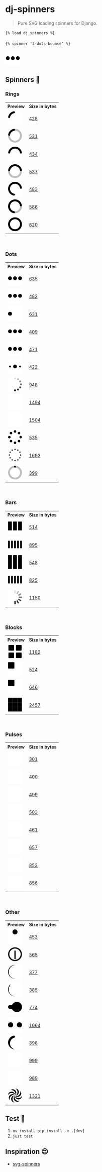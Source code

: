 # dj-spinners

> Pure SVG loading spinners for Django.

```html
{% load dj_spinners %}

{% spinner '3-dots-bounce' %}
```

![3 dots bounce](https://raw.githubusercontent.com/adamghill/dj-spinners/refs/heads/main/src/dj_spinners/assets/svg/3-dots-bounce.svg)

## Spinners 🤩

<h3>Rings</h3>
<table>
   <tr>
      <th>Preview</th>
      <th>Size in bytes</th>
   </tr>
   <tr>
      <td>
         <img src="https://raw.githubusercontent.com/adamghill/dj-spinners/refs/heads/main/src/dj_spinners/assets/svg/90-ring.svg" />
      </td>
      <td><a href="https://github.com/adamghill/dj-spinners/blob/main/src/dj_spinners/assets/svg/90-ring.svg">428</a></td>
   </tr>
   <tr>
      <td>
         <img src="https://raw.githubusercontent.com/adamghill/dj-spinners/refs/heads/main/src/dj_spinners/assets/svg/90-ring-with-bg.svg" />
      </td>
      <td><a href="https://github.com/adamghill/dj-spinners/blob/main/src/dj_spinners/assets/svg/90-ring-with-bg.svg">531</a></td>
   </tr>
   <tr>
      <td>
         <img src="https://raw.githubusercontent.com/adamghill/dj-spinners/refs/heads/main/src/dj_spinners/assets/svg/180-ring.svg" />
      </td>
      <td><a href="https://github.com/adamghill/dj-spinners/blob/main/src/dj_spinners/assets/svg/180-ring.svg">434</a></td>
   </tr>
   <tr>
      <td>
         <img src="https://raw.githubusercontent.com/adamghill/dj-spinners/refs/heads/main/src/dj_spinners/assets/svg/180-ring-with-bg.svg" />
      </td>
      <td><a href="https://github.com/adamghill/dj-spinners/blob/main/src/dj_spinners/assets/svg/180-ring-with-bg.svg">537</a></td>
   </tr>
   <tr>
      <td>
         <img src="https://raw.githubusercontent.com/adamghill/dj-spinners/refs/heads/main/src/dj_spinners/assets/svg/270-ring.svg" />
      </td>
      <td><a href="https://github.com/adamghill/dj-spinners/blob/main/src/dj_spinners/assets/svg/270-ring.svg">483</a></td>
   </tr>
   <tr>
      <td>
         <img src="https://raw.githubusercontent.com/adamghill/dj-spinners/refs/heads/main/src/dj_spinners/assets/svg/270-ring-with-bg.svg" />
      </td>
      <td><a href="https://github.com/adamghill/dj-spinners/blob/main/src/dj_spinners/assets/svg/270-ring-with-bg.svg">586</a></td>
   </tr>
   <tr>
      <td>
         <img src="https://raw.githubusercontent.com/adamghill/dj-spinners/refs/heads/main/src/dj_spinners/assets/svg/ring-resize.svg" />
      </td>
      <td><a href="https://github.com/adamghill/dj-spinners/blob/main/src/dj_spinners/assets/svg/ring-resize.svg">620</a></td>
   </tr>
</table>
<br />
<h3>Dots</h3>
<table>
   <tr>
      <th>Preview</th>
      <th>Size in bytes</th>
   </tr>
   <tr>
      <td>
         <img src="https://raw.githubusercontent.com/adamghill/dj-spinners/refs/heads/main/src/dj_spinners/assets/svg/3-dots-bounce.svg" />
      </td>
      <td><a href="https://github.com/adamghill/dj-spinners/blob/main/src/dj_spinners/assets/svg/3-dots-bounce.svg">635</a></td>
   </tr>
   <tr>
      <td>
         <img src="https://raw.githubusercontent.com/adamghill/dj-spinners/refs/heads/main/src/dj_spinners/assets/svg/3-dots-fade.svg" />
      </td>
      <td><a href="https://github.com/adamghill/dj-spinners/blob/main/src/dj_spinners/assets/svg/3-dots-fade.svg">482</a></td>
   </tr>
   <tr>
      <td>
         <img src="https://raw.githubusercontent.com/adamghill/dj-spinners/refs/heads/main/src/dj_spinners/assets/svg/3-dots-move.svg" />
      </td>
      <td><a href="https://github.com/adamghill/dj-spinners/blob/main/src/dj_spinners/assets/svg/3-dots-move.svg">631</a></td>
   </tr>
   <tr>
      <td>
         <img src="https://raw.githubusercontent.com/adamghill/dj-spinners/refs/heads/main/src/dj_spinners/assets/svg/3-dots-rotate.svg" />
      </td>
      <td><a href="https://github.com/adamghill/dj-spinners/blob/main/src/dj_spinners/assets/svg/3-dots-rotate.svg">409</a></td>
   </tr>
   <tr>
      <td>
         <img src="https://raw.githubusercontent.com/adamghill/dj-spinners/refs/heads/main/src/dj_spinners/assets/svg/3-dots-scale.svg" />
      </td>
      <td><a href="https://github.com/adamghill/dj-spinners/blob/main/src/dj_spinners/assets/svg/3-dots-scale.svg">471</a></td>
   </tr>
   <tr>
      <td>
         <img src="https://raw.githubusercontent.com/adamghill/dj-spinners/refs/heads/main/src/dj_spinners/assets/svg/3-dots-scale-middle.svg" />
      </td>
      <td><a href="https://github.com/adamghill/dj-spinners/blob/main/src/dj_spinners/assets/svg/3-dots-scale-middle.svg">422</a></td>
   </tr>
   <tr>
      <td>
         <img src="https://raw.githubusercontent.com/adamghill/dj-spinners/refs/heads/main/src/dj_spinners/assets/svg/6-dots-rotate.svg" />
      </td>
      <td><a href="https://github.com/adamghill/dj-spinners/blob/main/src/dj_spinners/assets/svg/6-dots-rotate.svg">948</a></td>
   </tr>
   <tr>
      <td>
         <img src="https://raw.githubusercontent.com/adamghill/dj-spinners/refs/heads/main/src/dj_spinners/assets/svg/6-dots-scale.svg" />
      </td>
      <td><a href="https://github.com/adamghill/dj-spinners/blob/main/src/dj_spinners/assets/svg/6-dots-scale.svg">1494</a></td>
   </tr>
   <tr>
      <td>
         <img src="https://raw.githubusercontent.com/adamghill/dj-spinners/refs/heads/main/src/dj_spinners/assets/svg/6-dots-scale-middle.svg" />
      </td>
      <td><a href="https://github.com/adamghill/dj-spinners/blob/main/src/dj_spinners/assets/svg/6-dots-scale-middle.svg">1504</a></td>
   </tr>
   <tr>
      <td>
         <img src="https://raw.githubusercontent.com/adamghill/dj-spinners/refs/heads/main/src/dj_spinners/assets/svg/8-dots-rotate.svg" />
      </td>
      <td><a href="https://github.com/adamghill/dj-spinners/blob/main/src/dj_spinners/assets/svg/8-dots-rotate.svg">535</a></td>
   </tr>
   <tr>
      <td>
         <img src="https://raw.githubusercontent.com/adamghill/dj-spinners/refs/heads/main/src/dj_spinners/assets/svg/12-dots-scale-rotate.svg" />
      </td>
      <td><a href="https://github.com/adamghill/dj-spinners/blob/main/src/dj_spinners/assets/svg/12-dots-scale-rotate.svg">1693</a></td>
   </tr>
   <tr>
      <td>
         <img src="https://raw.githubusercontent.com/adamghill/dj-spinners/refs/heads/main/src/dj_spinners/assets/svg/dot-revolve.svg" />
      </td>
      <td><a href="https://github.com/adamghill/dj-spinners/blob/main/src/dj_spinners/assets/svg/dot-revolve.svg">399</a></td>
   </tr>
</table>
<br />
<h3>Bars</h3>
<table>
   <tr>
      <th>Preview</th>
      <th>Size in bytes</th>
   </tr>
   <tr>
      <td>
         <img src="https://raw.githubusercontent.com/adamghill/dj-spinners/refs/heads/main/src/dj_spinners/assets/svg/bars-fade.svg" />
      </td>
      <td><a href="https://github.com/adamghill/dj-spinners/blob/main/src/dj_spinners/assets/svg/bars-fade.svg">514</a></td>
   </tr>
   <tr>
      <td>
         <img src="https://raw.githubusercontent.com/adamghill/dj-spinners/refs/heads/main/src/dj_spinners/assets/svg/bars-scale.svg" />
      </td>
      <td><a href="https://github.com/adamghill/dj-spinners/blob/main/src/dj_spinners/assets/svg/bars-scale.svg">895</a></td>
   </tr>
   <tr>
      <td>
         <img src="https://raw.githubusercontent.com/adamghill/dj-spinners/refs/heads/main/src/dj_spinners/assets/svg/bars-scale-fade.svg" />
      </td>
      <td><a href="https://github.com/adamghill/dj-spinners/blob/main/src/dj_spinners/assets/svg/bars-scale-fade.svg">548</a></td>
   </tr>
   <tr>
      <td>
         <img src="https://raw.githubusercontent.com/adamghill/dj-spinners/refs/heads/main/src/dj_spinners/assets/svg/bars-scale-middle.svg" />
      </td>
      <td><a href="https://github.com/adamghill/dj-spinners/blob/main/src/dj_spinners/assets/svg/bars-scale-middle.svg">825</a></td>
   </tr>
   <tr>
      <td>
         <img src="https://raw.githubusercontent.com/adamghill/dj-spinners/refs/heads/main/src/dj_spinners/assets/svg/bars-rotate-fade.svg" />
      </td>
      <td><a href="https://github.com/adamghill/dj-spinners/blob/main/src/dj_spinners/assets/svg/bars-rotate-fade.svg">1150</a></td>
   </tr>
</table>
<br />
<h3>Blocks</h3>
<table>
   <tr>
      <th>Preview</th>
      <th>Size in bytes</th>
   </tr>
   <tr>
      <td>
         <img src="https://raw.githubusercontent.com/adamghill/dj-spinners/refs/heads/main/src/dj_spinners/assets/svg/blocks-scale.svg" />
      </td>
      <td><a href="https://github.com/adamghill/dj-spinners/blob/main/src/dj_spinners/assets/svg/blocks-scale.svg">1182</a></td>
   </tr>
   <tr>
      <td>
         <img src="https://raw.githubusercontent.com/adamghill/dj-spinners/refs/heads/main/src/dj_spinners/assets/svg/blocks-shuffle-2.svg" />
      </td>
      <td><a href="https://github.com/adamghill/dj-spinners/blob/main/src/dj_spinners/assets/svg/blocks-shuffle-2.svg">524</a></td>
   </tr>
   <tr>
      <td>
         <img src="https://raw.githubusercontent.com/adamghill/dj-spinners/refs/heads/main/src/dj_spinners/assets/svg/blocks-shuffle-3.svg" />
      </td>
      <td><a href="https://github.com/adamghill/dj-spinners/blob/main/src/dj_spinners/assets/svg/blocks-shuffle-3.svg">646</a></td>
   </tr>
   <tr>
      <td>
         <img src="https://raw.githubusercontent.com/adamghill/dj-spinners/refs/heads/main/src/dj_spinners/assets/svg/blocks-wave.svg" />
      </td>
      <td><a href="https://github.com/adamghill/dj-spinners/blob/main/src/dj_spinners/assets/svg/blocks-wave.svg">2457</a></td>
   </tr>
</table>
<br />
<h3>Pulses</h3>
<table>
   <tr>
      <th>Preview</th>
      <th>Size in bytes</th>
   </tr>
   <tr>
      <td>
         <img src="https://raw.githubusercontent.com/adamghill/dj-spinners/refs/heads/main/src/dj_spinners/assets/svg/pulse.svg" />
      </td>
      <td><a href="https://github.com/adamghill/dj-spinners/blob/main/src/dj_spinners/assets/svg/pulse.svg">301</a></td>
   </tr>
   <tr>
      <td>
         <img src="https://raw.githubusercontent.com/adamghill/dj-spinners/refs/heads/main/src/dj_spinners/assets/svg/pulse-2.svg" />
      </td>
      <td><a href="https://github.com/adamghill/dj-spinners/blob/main/src/dj_spinners/assets/svg/pulse-2.svg">400</a></td>
   </tr>
   <tr>
      <td>
         <img src="https://raw.githubusercontent.com/adamghill/dj-spinners/refs/heads/main/src/dj_spinners/assets/svg/pulse-3.svg" />
      </td>
      <td><a href="https://github.com/adamghill/dj-spinners/blob/main/src/dj_spinners/assets/svg/pulse-3.svg">499</a></td>
   </tr>
   <tr>
      <td>
         <img src="https://raw.githubusercontent.com/adamghill/dj-spinners/refs/heads/main/src/dj_spinners/assets/svg/pulse-multiple.svg" />
      </td>
      <td><a href="https://github.com/adamghill/dj-spinners/blob/main/src/dj_spinners/assets/svg/pulse-multiple.svg">503</a></td>
   </tr>
   <tr>
      <td>
         <img src="https://raw.githubusercontent.com/adamghill/dj-spinners/refs/heads/main/src/dj_spinners/assets/svg/pulse-ring.svg" />
      </td>
      <td><a href="https://github.com/adamghill/dj-spinners/blob/main/src/dj_spinners/assets/svg/pulse-ring.svg">461</a></td>
   </tr>
   <tr>
      <td>
         <img src="https://raw.githubusercontent.com/adamghill/dj-spinners/refs/heads/main/src/dj_spinners/assets/svg/pulse-rings-2.svg" />
      </td>
      <td><a href="https://github.com/adamghill/dj-spinners/blob/main/src/dj_spinners/assets/svg/pulse-rings-2.svg">657</a></td>
   </tr>
   <tr>
      <td>
         <img src="https://raw.githubusercontent.com/adamghill/dj-spinners/refs/heads/main/src/dj_spinners/assets/svg/pulse-rings-3.svg" />
      </td>
      <td><a href="https://github.com/adamghill/dj-spinners/blob/main/src/dj_spinners/assets/svg/pulse-rings-3.svg">853</a></td>
   </tr>
   <tr>
      <td>
         <img src="https://raw.githubusercontent.com/adamghill/dj-spinners/refs/heads/main/src/dj_spinners/assets/svg/pulse-rings-multiple.svg" />
      </td>
      <td><a href="https://github.com/adamghill/dj-spinners/blob/main/src/dj_spinners/assets/svg/pulse-rings-multiple.svg">856</a></td>
   </tr>
</table>
<br />
<h3>Other</h3>
<table>
   <tr>
      <th>Preview</th>
      <th>Size in bytes</th>
   </tr>
   <tr>
      <td>
         <img src="https://raw.githubusercontent.com/adamghill/dj-spinners/refs/heads/main/src/dj_spinners/assets/svg/bouncing-ball.svg" />
      </td>
      <td><a href="https://github.com/adamghill/dj-spinners/blob/main/src/dj_spinners/assets/svg/bouncing-ball.svg">453</a></td>
   </tr>
   <tr>
      <td>
         <img src="https://raw.githubusercontent.com/adamghill/dj-spinners/refs/heads/main/src/dj_spinners/assets/svg/clock.svg" />
      </td>
      <td><a href="https://github.com/adamghill/dj-spinners/blob/main/src/dj_spinners/assets/svg/clock.svg">565</a></td>
   </tr>
   <tr>
      <td>
         <img src="https://raw.githubusercontent.com/adamghill/dj-spinners/refs/heads/main/src/dj_spinners/assets/svg/eclipse.svg" />
      </td>
      <td><a href="https://github.com/adamghill/dj-spinners/blob/main/src/dj_spinners/assets/svg/eclipse.svg">377</a></td>
   </tr>
   <tr>
      <td>
         <img src="https://raw.githubusercontent.com/adamghill/dj-spinners/refs/heads/main/src/dj_spinners/assets/svg/eclipse-half.svg" />
      </td>
      <td><a href="https://github.com/adamghill/dj-spinners/blob/main/src/dj_spinners/assets/svg/eclipse-half.svg">385</a></td>
   </tr>
   <tr>
      <td>
         <img src="https://raw.githubusercontent.com/adamghill/dj-spinners/refs/heads/main/src/dj_spinners/assets/svg/gooey-balls-1.svg" />
      </td>
      <td><a href="https://github.com/adamghill/dj-spinners/blob/main/src/dj_spinners/assets/svg/gooey-balls-1.svg">774</a></td>
   </tr>
   <tr>
      <td>
         <img src="https://raw.githubusercontent.com/adamghill/dj-spinners/refs/heads/main/src/dj_spinners/assets/svg/gooey-balls-2.svg" />
      </td>
      <td><a href="https://github.com/adamghill/dj-spinners/blob/main/src/dj_spinners/assets/svg/gooey-balls-2.svg">1064</a></td>
   </tr>
   <tr>
      <td>
         <img src="https://raw.githubusercontent.com/adamghill/dj-spinners/refs/heads/main/src/dj_spinners/assets/svg/tadpole.svg" />
      </td>
      <td><a href="https://github.com/adamghill/dj-spinners/blob/main/src/dj_spinners/assets/svg/tadpole.svg">398</a></td>
   </tr>
   <tr>
      <td>
         <img src="https://raw.githubusercontent.com/adamghill/dj-spinners/refs/heads/main/src/dj_spinners/assets/svg/wifi.svg" />
      </td>
      <td><a href="https://github.com/adamghill/dj-spinners/blob/main/src/dj_spinners/assets/svg/wifi.svg">999</a></td>
   </tr>
   <tr>
      <td>
         <img src="https://raw.githubusercontent.com/adamghill/dj-spinners/refs/heads/main/src/dj_spinners/assets/svg/wifi-fade.svg" />
      </td>
      <td><a href="https://github.com/adamghill/dj-spinners/blob/main/src/dj_spinners/assets/svg/wifi-fade.svg">989</a></td>
   </tr>
   <tr>
      <td>
         <img src="https://raw.githubusercontent.com/adamghill/dj-spinners/refs/heads/main/src/dj_spinners/assets/svg/wind-toy.svg" />
      </td>
      <td><a href="https://github.com/adamghill/dj-spinners/blob/main/src/dj_spinners/assets/svg/wind-toy.svg">1321</a></td>
   </tr>
</table>

## Test 🧪

1. `uv install pip install -e .[dev]`
2. `just test`

## Inspiration 😍

- [svg-spinners](https://github.com/adamghill/dj-spinners)
